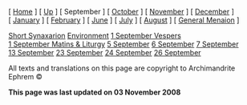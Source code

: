 \[ [Home](index.md) \] \[ [Up](menaion.md) \] \[ September \] \[ [October](oct-int.md) \] \[ [November](nov-int.md) \] \[ [December](dec-int.md) \] \[ [January](jan-int.md) \] \[ [February](february.md) \] \[ [June](Menaion-June.md) \] \[ [July](july1.md) \] \[ [August](aug.md) \] \[ [General Menaion](general.md) \]

[Short Synaxarion](syn-sep01.md)
[Environment](environm.md)
[1 September Vespers](sep01e.md)
[1 September Matins & Liturgy](sep01ml.md)
[5 September](05sep.md)
[6 September](6_september.md)
[7 September](07sep.md)
[13 September](13sep.md)
[23 September](23sept.md)
[24 September](24sept.md)
[26 September](26_september.md)

All texts and translations on this page are copyright to
Archimandrite Ephrem ©

**This page was last updated on 03 November 2008**
